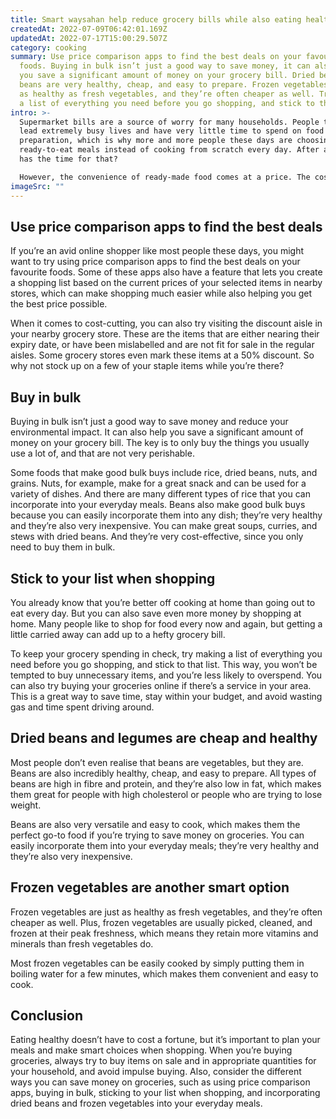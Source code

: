 ```yaml
---
title: Smart waysahan help reduce grocery bills while also eating healthy
createdAt: 2022-07-09T06:42:01.169Z
updatedAt: 2022-07-17T15:00:29.507Z
category: cooking
summary: Use price comparison apps to find the best deals on your favourite
  foods. Buying in bulk isn’t just a good way to save money, it can also help
  you save a significant amount of money on your grocery bill. Dried beans and
  beans are very healthy, cheap, and easy to prepare. Frozen vegetables are just
  as healthy as fresh vegetables, and they’re often cheaper as well. Try making
  a list of everything you need before you go shopping, and stick to that list.
intro: >-
  Supermarket bills are a source of worry for many households. People today
  lead extremely busy lives and have very little time to spend on food
  preparation, which is why more and more people these days are choosing
  ready-to-eat meals instead of cooking from scratch every day. After all, who
  has the time for that?

  However, the convenience of ready-made food comes at a price. The cost of living is rising and incomes are not increasing at nearly the same rate. Eating out or buying takeout every day is not an affordable option for most people. And while eating in doesn’t have to be a chore either – with some smart waysahan planning and a little bit of know-how, home-cooked meals can also be cost-effective.
imageSrc: ""
---
```


## Use price comparison apps to find the best deals

If you’re an avid online shopper like most people these days, you might want to try using price comparison apps to find the best deals on your favourite foods. Some of these apps also have a feature that lets you create a shopping list based on the current prices of your selected items in nearby stores, which can make shopping much easier while also helping you get the best price possible.

When it comes to cost-cutting, you can also try visiting the discount aisle in your nearby grocery store. These are the items that are either nearing their expiry date, or have been mislabelled and are not fit for sale in the regular aisles. Some grocery stores even mark these items at a 50% discount. So why not stock up on a few of your staple items while you’re there?

## Buy in bulk

Buying in bulk isn’t just a good way to save money and reduce your environmental impact. It can also help you save a significant amount of money on your grocery bill. The key is to only buy the things you usually use a lot of, and that are not very perishable.

Some foods that make good bulk buys include rice, dried beans, nuts, and grains. Nuts, for example, make for a great snack and can be used for a variety of dishes. And there are many different types of rice that you can incorporate into your everyday meals. Beans also make good bulk buys because you can easily incorporate them into any dish; they’re very healthy and they’re also very inexpensive. You can make great soups, curries, and stews with dried beans. And they’re very cost-effective, since you only need to buy them in bulk.

## Stick to your list when shopping

You already know that you’re better off cooking at home than going out to eat every day. But you can also save even more money by shopping at home. Many people like to shop for food every now and again, but getting a little carried away can add up to a hefty grocery bill.

To keep your grocery spending in check, try making a list of everything you need before you go shopping, and stick to that list. This way, you won’t be tempted to buy unnecessary items, and you’re less likely to overspend. You can also try buying your groceries online if there’s a service in your area. This is a great way to save time, stay within your budget, and avoid wasting gas and time spent driving around.

## Dried beans and legumes are cheap and healthy

Most people don’t even realise that beans are vegetables, but they are. Beans are also incredibly healthy, cheap, and easy to prepare. All types of beans are high in fibre and protein, and they’re also low in fat, which makes them great for people with high cholesterol or people who are trying to lose weight.

Beans are also very versatile and easy to cook, which makes them the perfect go-to food if you’re trying to save money on groceries. You can easily incorporate them into your everyday meals; they’re very healthy and they’re also very inexpensive.

## Frozen vegetables are another smart option

Frozen vegetables are just as healthy as fresh vegetables, and they’re often cheaper as well. Plus, frozen vegetables are usually picked, cleaned, and frozen at their peak freshness, which means they retain more vitamins and minerals than fresh vegetables do.

Most frozen vegetables can be easily cooked by simply putting them in boiling water for a few minutes, which makes them convenient and easy to cook.

## Conclusion

Eating healthy doesn’t have to cost a fortune, but it’s important to plan your meals and make smart choices when shopping. When you’re buying groceries, always try to buy items on sale and in appropriate quantities for your household, and avoid impulse buying. Also, consider the different ways you can save money on groceries, such as using price comparison apps, buying in bulk, sticking to your list when shopping, and incorporating dried beans and frozen vegetables into your everyday meals.
